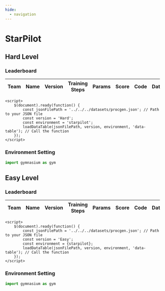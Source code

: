 ```yaml
---
hide:
  - navigation
---
```



# **StarPilot**
## **Hard Level**
### Leaderboard
<div>
    <script src="https://code.jquery.com/jquery-3.7.0.min.js"></script>
    <table id="data-table" class="display" style="width:100%">
        <thead>
            <tr>
                <th>Team</th>
                <th>Name</th>
                <th>Version</th>
                <th>Training Steps</th>
                <th>Params</th>
                <th>Score</th>
                <th>Code</th>
                <th>Date</th>
            </tr>
        </thead>
        <tbody>
        </tbody>
    </table>

    <script>
        $(document).ready(function() {
            const jsonFilePath = '../../../datasets/procgen.json'; // Path to your JSON file
            const version = 'Hard';
            const environment = 'starpilot';
            loadDataTable(jsonFilePath, version, environment, 'data-table'); // Call the function
        });
    </script>
</div>

### Environment Setting
``` py
import gymnasium as gym
```

## **Easy Level**
### Leaderboard
<div>
    <script src="https://code.jquery.com/jquery-3.7.0.min.js"></script>
    <table id="data-table" class="display" style="width:100%">
        <thead>
            <tr>
                <th>Team</th>
                <th>Name</th>
                <th>Version</th>
                <th>Training Steps</th>
                <th>Params</th>
                <th>Score</th>
                <th>Code</th>
                <th>Date</th>
            </tr>
        </thead>
        <tbody>
        </tbody>
    </table>

    <script>
        $(document).ready(function() {
            const jsonFilePath = '../../../datasets/procgen.json'; // Path to your JSON file
            const version = 'Easy';
            const environment = {starpilot};
            loadDataTable(jsonFilePath, version, environment, 'data-table'); // Call the function
        });
    </script>
</div>

### Environment Setting
``` py
import gymnasium as gym
```
